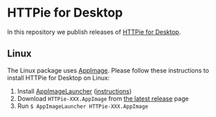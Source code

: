 # HTTPie for Desktop

In this repository we publish releases of [HTTPie for Desktop](https://httpie.io/product).


## Linux

The Linux package uses [AppImage](https://appimage.org/). Please follow these instructions to install HTTPie for Desktop on Linux:

1. Install [AppImageLauncher](https://github.com/TheAssassin/AppImageLauncher) ([instructions](https://github.com/TheAssassin/AppImageLauncher#system-wide-installation))
2. Download `HTTPie-XXX.AppImage` from [the latest release](https://github.com/httpie/desktop/releases/latest) page
3. Run `$ AppImageLauncher HTTPie-XXX.AppImage`
